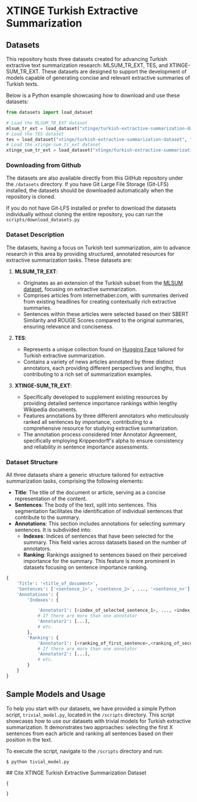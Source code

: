 # XTINGE Turkish Extractive Summarization

## Datasets
This repository hosts three datasets created for advancing Turkish extractive text summarization research: MLSUM_TR_EXT, TES, and XTINGE-SUM_TR_EXT. These datasets are designed to support the development of models capable of generating concise and relevant extractive summaries of Turkish texts.

Below is a Python example showcasing how to download and use these datasets:

```python
from datasets import load_dataset

# Load the MLSUM_TR_EXT dataset
mlsum_tr_ext = load_dataset("xtinge/turkish-extractive-summarization-dataset", "mlsum_tr_ext")
# Load the TES dataset
tes = load_dataset("xtinge/turkish-extractive-summarization-dataset", "tes")
# Load the xtinge-sum_tr_ext dataset
xtinge_sum_tr_ext = load_dataset("xtinge/turkish-extractive-summarization-dataset", "xtinge-sum_tr_ext")
```

### Downloading from Github
The datasets are also available directly from this GitHub repository under the `/datasets` directory. If you have Git Large File Storage (Git-LFS) installed, the datasets should be downloaded automatically when the repository is cloned. 

If you do not have Git-LFS installed or prefer to download the datasets individually without cloning the entire repository, you can run the  `scripts/download_datasets.py`

### Dataset Description

The datasets, having a focus on Turkish text summarization, aim to advance research in this area by providing structured, annotated resources for extractive summarization tasks. These datasets are:


1. **MLSUM_TR_EXT**:
   - Originates as an extension of the Turkish subset from the [MLSUM dataset](https://huggingface.co/datasets/mlsum), focusing on extractive summarization.
   - Comprises articles from internethaber.com, with summaries derived from existing headlines for creating contextually rich extractive summaries.
   - Sentences within these articles were selected based on their SBERT Similarity and ROUGE Scores compared to the original summaries, ensuring relevance and conciseness.

2. **TES**: 
   - Represents a unique collection found on [Hugging Face](https://huggingface.co/erturkerdagi/turkishExtractiveSummarization/tree/main) tailored for Turkish extractive summarization.
   - Contains a variety of news articles annotated by three distinct annotators, each providing different perspectives and lengths, thus contributing to a rich set of summarization examples.

3. **XTINGE-SUM_TR_EXT**: 
   - Specifically developed to supplement existing resources by providing detailed sentence importance rankings within lengthy Wikipedia documents.
   - Features annotations by three different annotators who meticulously ranked all sentences by importance, contributing to a comprehensive resource for studying extractive summarization.
   - The annotation process considered Inter Annotator Agreement, specifically employing Krippendorff's alpha to ensure consistency and reliability in sentence importance assessments.

### Dataset Structure
All three datasets share a generic structure tailored for extractive summarization tasks, comprising the following elements:

- **Title**: The title of the document or article, serving as a concise representation of the content.
- **Sentences**: The body of the text, split into sentences. This segmentation facilitates the identification of individual sentences that contribute to the summary.
- **Annotations**: This section includes annotations for selecting summary sentences. It is subdivided into:
  - **Indexes**: Indices of sentences that have been selected for the summary. This field varies across datasets based on the number of annotators.
  - **Ranking**: Rankings assigned to sentences based on their perceived importance for the summary. This feature is more prominent in datasets focusing on sentence importance ranking.

```python
{
    'Title': '<title_of_document>',
    'Sentences': ['<sentence_1>', '<sentence_2>', ..., '<sentence_n>'],
    'Annotations': {
        'Indexes': {

            'Annotator1': [<index_of_selected_sentence_1>, ..., <index_of_selected_sentence_m>],
            # If there are more than one annotator
            'Annotator2': [...],
            # etc.
        },
        'Ranking': {
            'Annotator1': [<ranking_of_first_sentence>,<ranking_of_second_sentence>,..., <ranking_of_mth_sentence>],
            # If there are more than one annotator
            'Annotator2': [...],
            # etc.
        }
    }
}
```

## Sample Models and Usage

To help you start with our datasets, we have provided a simple Python script, `trivial_model.py`, located in the `/scripts` directory. This script showcases how to use our datasets with trivial models for Turkish extractive summarization. It demonstrates two approaches: selecting the first X sentences from each article and ranking all sentences based on their position in the text.

To execute the script, navigate to the `/scripts` directory and run:

```bash
$ python tivial_model.py
```

## Cite XTINGE Turkish Extractive Summarization Dataset
```
{

}
```